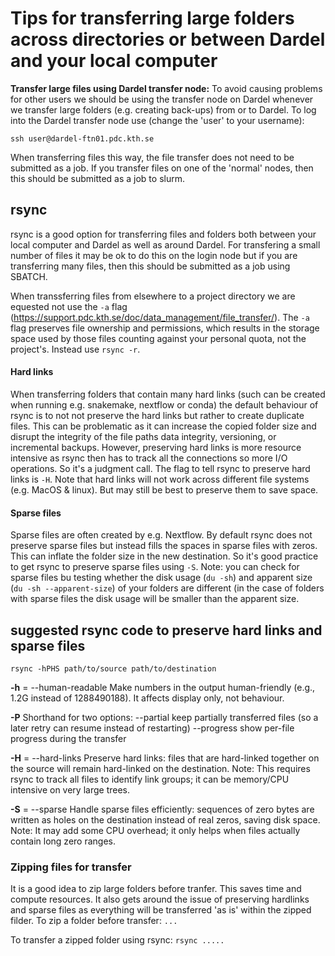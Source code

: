 # Tips for transferring large folders across directories or between Dardel and your local computer

**Transfer large files using Dardel transfer node:** To avoid causing problems for other users we should be using the transfer node on Dardel whenever we transfer large folders (e.g. creating back-ups) from or to Dardel. To log into the Dardel transfer node use (change the 'user' to your username): 

`ssh user@dardel-ftn01.pdc.kth.se`

When transferring files this way, the file transfer does not need to be submitted as a job. If you transfer files on one of the 'normal' nodes, then this should be submitted as a job to slurm.

## rsync 
rsync is a good option for transferring files and folders both between your local computer and Dardel as well as around Dardel. For transfering a small number of files it may be ok to do this on the login node but if you are transferring many files, then this should be submitted as a job using SBATCH. 

When transsferring files from elsewhere to a project directory we are equested not use the `-a` flag (https://support.pdc.kth.se/doc/data_management/file_transfer/). The `-a` flag preserves file ownership and permissions, which results in the storage space used by those files counting against your personal quota, not the project's. Instead use `rsync -r`.

#### Hard links
When transferring folders that contain many hard links (such can be created when running e.g. snakemake, nextflow or conda) the default behaviour of rsync is to not not preserve the hard links but rather to create duplicate files. This can be problematic as it can increase the copied folder size and disrupt the integrity of the file paths data integrity, versioning, or incremental backups. However, preserving hard links is more resource intensive as rsync then has to track all the connections so more I/O operations. So it's a judgment call. The flag to tell rsync to preserve hard links is `-H`. Note that hard links will not work across different file systems (e.g. MacOS & linux). But may still be best to preserve them to save space.  

#### Sparse files
Sparse files are often created by e.g. Nextflow. By default rsync does not preserve sparse files but instead fills the spaces in sparse files with zeros. This can inflate the folder size in the new destination. So it's good practice to get rsync to preserve sparse files using `-S`. Note: you can check for sparse files bu testing whether the disk usage (`du -sh`) and apparent size (`du -sh --apparent-size`) of your folders are different (in the case of folders with sparse files the disk usage will be smaller than the apparent size.  

## suggested rsync code to preserve hard links and sparse files
`rsync -hPHS path/to/source path/to/destination`

**-h** = --human-readable
Make numbers in the output human-friendly (e.g., 1.2G instead of 1288490188). It affects display only, not behaviour.

**-P**
Shorthand for two options:
--partial keep partially transferred files (so a later retry can resume instead of restarting)
--progress show per-file progress during the transfer

**-H** = --hard-links
Preserve hard links: files that are hard-linked together on the source will remain hard-linked on the destination.
Note: This requires rsync to track all files to identify link groups; it can be memory/CPU intensive on very large trees.

**-S** = --sparse
Handle sparse files efficiently: sequences of zero bytes are written as holes on the destination instead of real zeros, saving disk space. Note: It may add some CPU overhead; it only helps when files actually contain long zero ranges.

### Zipping files for transfer
It is a good idea to zip large folders before tranfer. This saves time and compute resources. It also gets around the issue of preserving hardlinks and sparse files as everything will be transferred 'as is' within the zipped filder. To zip a folder before transfer:
`...`

To transfer a zipped folder using rsync:
`rsync .....`




